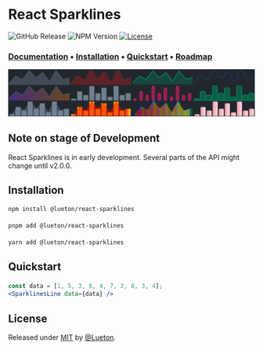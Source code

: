 # React Sparklines

![GitHub Release](https://img.shields.io/github/v/release/Lueton/react-sparklines)
![NPM Version](https://img.shields.io/npm/v/%40lueton%2Freact-sparklines)
[![License](https://img.shields.io/badge/License-MIT-blue)](#license)

### [**Documentation**](https://lueton.github.io/react-sparklines/) • [**Installation**](https://lueton.github.io/react-sparklines/getting-started/installation) • [**Quickstart**](https://lueton.github.io/react-sparklines//getting-started/quick-start) • [**Roadmap**](https://lueton.github.io/react-sparklines/roadmap)

![React Sparklines Header Image](react-sparklines-header.png)

## Note on stage of Development

React Sparklines is in early development. Several parts of the API might change until v2.0.0.

## Installation

```bash [npm]
npm install @lueton/react-sparklines

pnpm add @lueton/react-sparklines

yarn add @lueton/react-sparklines
```

## Quickstart

```jsx
const data = [1, 5, 3, 8, 4, 7, 2, 8, 3, 4];
<SparklinesLine data={data} />
```

## License

Released under [MIT](/LICENSE) by [@Lueton](https://github.com/Lueton).